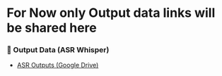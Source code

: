 # For Now only Output data links will be shared here
### 📂 Output Data (ASR Whisper)

- [ASR Outputs (Google Drive)](https://drive.google.com/drive/folders/1wPsHogxfwwsiD225Bke3d0mHPFoiFdu6?usp=drive_link)


